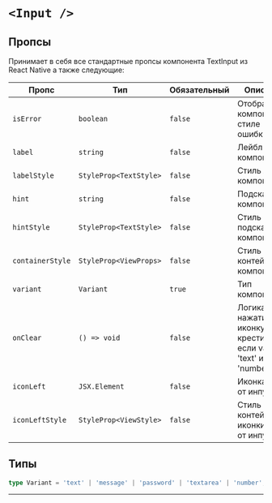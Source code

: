 # `<Input />`

## Пропсы

Принимает в себя все стандартные пропсы компонента TextInput из React Native а также следующие:

| Пропс            | Тип                    | Обязательный | Описание                                                            |
| ---------------- | ---------------------- | ------------ | ------------------------------------------------------------------- |
| `isError`        | `boolean`              | `false`      | Отображение компонента в стиле ошибки                               |
| `label`          | `string`               | `false`      | Лейбл компонента                                                    |
| `labelStyle`     | `StyleProp<TextStyle>` | `false`      | Стиль лейбла компонента                                             |
| `hint`           | `string`               | `false`      | Подсказка компонента                                                |
| `hintStyle`      | `StyleProp<TextStyle>` | `false`      | Стиль подсказки компонента                                          |
| `containerStyle` | `StyleProp<ViewProps>` | `false`      | Стиль контейнера компонента                                         |
| `variant`        | `Variant`              | `true`       | Тип компонента                                                      |
| `onClear`        | `() => void`           | `false`      | Логика нажатия на иконку крестика, если variant 'text' или 'number' |
| `iconLeft`       | `JSX.Element`          | `false`      | Иконка слева от инпута                                              |
| `iconLeftStyle`  | `StyleProp<ViewStyle>` | `false`      | Стиль контейнера иконки слева от инпута                             |

## Типы

```ts
type Variant = 'text' | 'message' | 'password' | 'textarea' | 'number';
```

---
